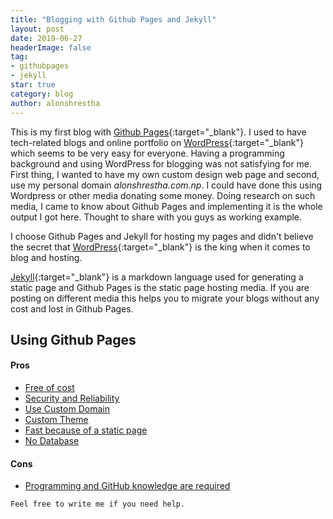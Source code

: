 ```yaml
---
title: "Blogging with Github Pages and Jekyll"
layout: post
date: 2019-06-27
headerImage: false
tag:
- githubpages
- jekyll
star: true
category: blog
author: alonshrestha
---
```


This is my first blog with [Github Pages](https://pages.github.com/){:target="_blank"}. I used to have tech-related blogs and online portfolio on [WordPress](https://wordpress.com/){:target="_blank"} which seems to be very easy for everyone. Having a programming background and using WordPress for blogging was not satisfying for me. First thing, I wanted to have my own custom design web page and second, use my personal domain _alonshrestha.com.np_. I could have done this using Wordpress or other media donating some money.
Doing research on such media, I came to know about Github Pages and implementing it is the whole output I got here. Thought to share with you guys as working example.

I choose Github Pages and Jekyll for hosting my pages and didn't believe the secret that [WordPress](https://wordpress.com/){:target="_blank"} is the king when it comes to blog and hosting.

[Jekyll](https://jekyllrb.com/){:target="_blank"} is a markdown language used for generating a static page and Github Pages is the static page hosting media. If you are posting on different media this helps you to migrate your blogs without any cost and lost in Github Pages.

## Using Github Pages
#### Pros
- [Free of cost](#)
- [Security and Reliability](#)
- [Use Custom Domain](#)
- [Custom Theme](#)
- [Fast because of a static page](#)
- [No Database](#)

#### Cons
- [Programming and GitHub knowledge are required](#)


`Feel free to write me if you need help.`
